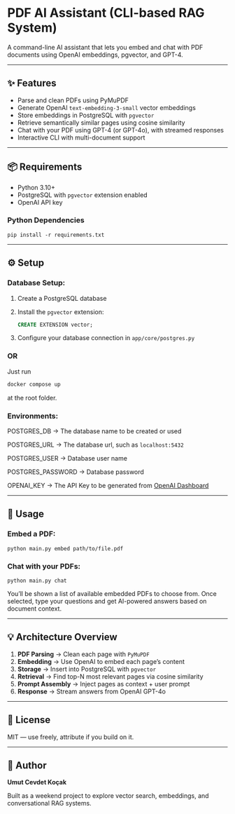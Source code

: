 # PDF AI Assistant (CLI-based RAG System)

A command-line AI assistant that lets you embed and chat with PDF documents using OpenAI embeddings, pgvector, and GPT-4.

---

## ✨ Features

* Parse and clean PDFs using PyMuPDF
* Generate OpenAI `text-embedding-3-small` vector embeddings
* Store embeddings in PostgreSQL with `pgvector`
* Retrieve semantically similar pages using cosine similarity
* Chat with your PDF using GPT-4 (or GPT-4o), with streamed responses
* Interactive CLI with multi-document support

---

## 📦 Requirements

* Python 3.10+
* PostgreSQL with `pgvector` extension enabled
* OpenAI API key

### Python Dependencies

```
pip install -r requirements.txt
```

---

## ⚙️ Setup

### Database Setup:

1. Create a PostgreSQL database
2. Install the `pgvector` extension:

   ```sql
   CREATE EXTENSION vector;
   ```
3. Configure your database connection in `app/core/postgres.py`

### OR

Just run 
```bash
docker compose up
```
at the root  folder.

### Environments:
POSTGRES_DB -> The database name to be created or used

POSTGRES_URL -> The database url, such as 
```localhost:5432```

POSTGRES_USER -> Database user name

POSTGRES_PASSWORD -> Database password

OPENAI_KEY -> The API Key to be generated from [OpenAI Dashboard](https://platform.openai.com/)

---

## 🚀 Usage

### Embed a PDF:

```
python main.py embed path/to/file.pdf
```

### Chat with your PDFs:

```
python main.py chat
```

You’ll be shown a list of available embedded PDFs to choose from. Once selected, type your questions and get AI-powered answers based on document context.

---

## 💡 Architecture Overview

1. **PDF Parsing** → Clean each page with `PyMuPDF`
2. **Embedding** → Use OpenAI to embed each page’s content
3. **Storage** → Insert into PostgreSQL with `pgvector`
4. **Retrieval** → Find top-N most relevant pages via cosine similarity
5. **Prompt Assembly** → Inject pages as context + user prompt
6. **Response** → Stream answers from OpenAI GPT-4o

---

## 📄 License

MIT — use freely, attribute if you build on it.

---

## 🙌 Author

**Umut Cevdet Koçak**

Built as a weekend project to explore vector search, embeddings, and conversational RAG systems.
